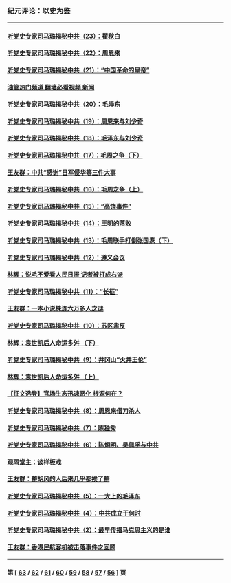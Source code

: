 ### 纪元评论：以史为鉴
---
#### [听党史专家司马璐揭秘中共（23）：瞿秋白](../../pages/nsc1028/n13852353.md?10260330) 
#### [听党史专家司马璐揭秘中共（22）：周恩来](../../pages/nsc1028/n13851190.md?10260330) 
#### [听党史专家司马璐揭秘中共（21）：“中国革命的皇帝”](../../pages/nsc1028/n13850794.md?10260330) 
#### [油管热门频道 翻墙必看视频 新闻](ok?10260330)
#### [听党史专家司马璐揭秘中共（20）：毛泽东](../../pages/nsc1028/n13850194.md?10260330) 
#### [听党史专家司马璐揭秘中共（19）：周恩来与刘少奇](../../pages/nsc1028/n13849324.md?10260330) 
#### [听党史专家司马璐揭秘中共（18）：毛泽东与刘少奇](../../pages/nsc1028/n13847834.md?10260330) 
#### [听党史专家司马璐揭秘中共（17）：毛周之争（下）](../../pages/nsc1028/n13842967.md?10260330) 
#### [王友群：中共“感谢”日军侵华等三件大事](../../pages/nsc1028/n13842025.md?10260330) 
#### [听党史专家司马璐揭秘中共（16）：毛周之争（上）](../../pages/nsc1028/n13842192.md?10260330) 
#### [听党史专家司马璐揭秘中共（15）：“高饶事件”](../../pages/nsc1028/n13841710.md?10260330) 
#### [听党史专家司马璐揭秘中共（14）：王明的落败](../../pages/nsc1028/n13841263.md?10260330) 
#### [听党史专家司马璐揭秘中共（13）：毛周联手打倒张国焘（下）](../../pages/nsc1028/n13840885.md?10260330) 
#### [听党史专家司马璐揭秘中共（12）：遵义会议](../../pages/nsc1028/n13839111.md?10260330) 
#### [林辉：说毛不爱看人民日报 记者被打成右派](../../pages/nsc1028/n13838921.md?10260330) 
#### [听党史专家司马璐揭秘中共（11）：“长征”](../../pages/nsc1028/n13838284.md?10260330) 
#### [王友群：一本小说株连六万多人之谜](../../pages/nsc1028/n13837520.md?10260330) 
#### [听党史专家司马璐揭秘中共（10）：苏区肃反](../../pages/nsc1028/n13837427.md?10260330) 
#### [林辉：袁世凯后人命运多舛 （下）](../../pages/nsc1028/n13837104.md?10260330) 
#### [听党史专家司马璐揭秘中共（9）：井冈山“火并王伦”](../../pages/nsc1028/n13836688.md?10260330) 
#### [林辉：袁世凯后人命运多舛 （上）](../../pages/nsc1028/n13836356.md?10260330) 
#### [【征文选登】官场生态迅速恶化 根源何在？](../../pages/nsc1028/n13836119.md?10260330) 
#### [听党史专家司马璐揭秘中共（8）：周恩来借刀杀人](../../pages/nsc1028/n13834429.md?10260330) 
#### [听党史专家司马璐揭秘中共（7）：陈独秀](../../pages/nsc1028/n13833408.md?10260330) 
#### [听党史专家司马璐揭秘中共（6）：陈炯明、吴佩孚与中共](../../pages/nsc1028/n13832892.md?10260330) 
#### [观雨堂主：谈样板戏](../../pages/nsc1028/n13832322.md?10260330) 
#### [王友群：整胡风的人后来几乎都挨了整](../../pages/nsc1028/n13831611.md?10260330) 
#### [听党史专家司马璐揭秘中共（5）：一大上的毛泽东](../../pages/nsc1028/n13831107.md?10260330) 
#### [听党史专家司马璐揭秘中共（4）：中共成立于何时](../../pages/nsc1028/n13830200.md?10260330) 
#### [听党史专家司马璐揭秘中共（2）：最早传播马克思主义的是谁](../../pages/nsc1028/n13828110.md?10260330) 
#### [王友群：香港民航客机被击落事件之回顾](../../pages/nsc1028/n13827378.md?10260330) 

---
#### 第 [ [63](./63.md?10260330) / [62](./62.md?10260330) / [61](./61.md?10260330) / [60](./60.md?10260330) / [59](./59.md?10260330) / [58](./58.md?10260330) / [57](./57.md?10260330) / [56](./56.md?10260330) ] 页
